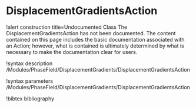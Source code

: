 <!-- MOOSE Documentation Stub: Remove this when content is added. -->

# DisplacementGradientsAction

!alert construction title=Undocumented Class
The DisplacementGradientsAction has not been documented. The content contained on this page
includes the basic documentation associated with an Action; however, what is contained is
ultimately determined by what is necessary to make the documentation clear for users.

!syntax description /Modules/PhaseField/DisplacementGradients/DisplacementGradientsAction

!syntax parameters /Modules/PhaseField/DisplacementGradients/DisplacementGradientsAction

!bibtex bibliography

